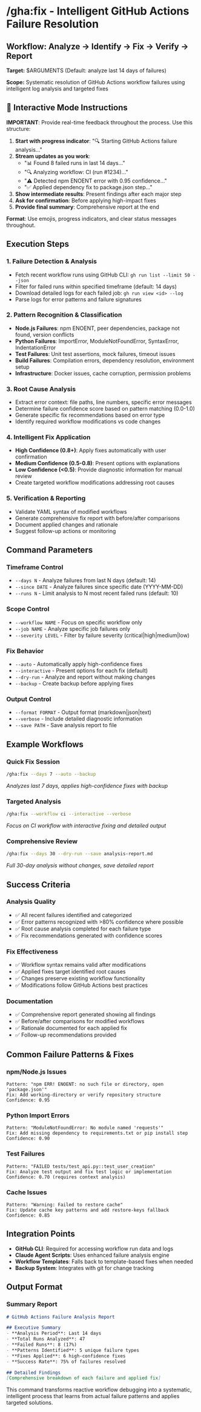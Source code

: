 # /gha:fix - Intelligent GitHub Actions Failure Resolution

## Workflow: Analyze → Identify → Fix → Verify → Report

**Target:** $ARGUMENTS (Default: analyze last 14 days of failures)

**Scope:** Systematic resolution of GitHub Actions workflow failures using intelligent log analysis and targeted fixes

## 🎯 Interactive Mode Instructions
**IMPORTANT**: Provide real-time feedback throughout the process. Use this structure:

1. **Start with progress indicator**: "🔍 Starting GitHub Actions failure analysis..."
2. **Stream updates as you work**: 
   - "📊 Found 8 failed runs in last 14 days..."
   - "🔍 Analyzing workflow: CI (run #1234)..."
   - "⚠️ Detected npm ENOENT error with 0.95 confidence..."
   - "✅ Applied dependency fix to package.json step..."
3. **Show intermediate results**: Present findings after each major step
4. **Ask for confirmation**: Before applying high-impact fixes
5. **Provide final summary**: Comprehensive report at the end

**Format**: Use emojis, progress indicators, and clear status messages throughout.

## Execution Steps

### 1. **Failure Detection & Analysis**
   - Fetch recent workflow runs using GitHub CLI: `gh run list --limit 50 --json`
   - Filter for failed runs within specified timeframe (default: 14 days)
   - Download detailed logs for each failed job: `gh run view <id> --log`
   - Parse logs for error patterns and failure signatures

### 2. **Pattern Recognition & Classification**
   - **Node.js Failures**: npm ENOENT, peer dependencies, package not found, version conflicts
   - **Python Failures**: ImportError, ModuleNotFoundError, SyntaxError, IndentationError
   - **Test Failures**: Unit test assertions, mock failures, timeout issues
   - **Build Failures**: Compilation errors, dependency resolution, environment setup
   - **Infrastructure**: Docker issues, cache corruption, permission problems

### 3. **Root Cause Analysis**
   - Extract error context: file paths, line numbers, specific error messages
   - Determine failure confidence score based on pattern matching (0.0-1.0)
   - Generate specific fix recommendations based on error type
   - Identify required workflow modifications vs code changes

### 4. **Intelligent Fix Application**
   - **High Confidence (0.8+)**: Apply fixes automatically with user confirmation
   - **Medium Confidence (0.5-0.8)**: Present options with explanations
   - **Low Confidence (<0.5)**: Provide diagnostic information for manual review
   - Create targeted workflow modifications addressing root causes

### 5. **Verification & Reporting**
   - Validate YAML syntax of modified workflows
   - Generate comprehensive fix report with before/after comparisons
   - Document applied changes and rationale
   - Suggest follow-up actions or monitoring

## Command Parameters

### **Timeframe Control**
- `--days N` - Analyze failures from last N days (default: 14)
- `--since DATE` - Analyze failures since specific date (YYYY-MM-DD)
- `--runs N` - Limit analysis to N most recent failed runs (default: 10)

### **Scope Control**
- `--workflow NAME` - Focus on specific workflow only
- `--job NAME` - Analyze specific job failures only
- `--severity LEVEL` - Filter by failure severity (critical|high|medium|low)

### **Fix Behavior**
- `--auto` - Automatically apply high-confidence fixes
- `--interactive` - Present options for each fix (default)
- `--dry-run` - Analyze and report without making changes
- `--backup` - Create backup before applying fixes

### **Output Control**
- `--format FORMAT` - Output format (markdown|json|text)
- `--verbose` - Include detailed diagnostic information
- `--save PATH` - Save analysis report to file

## Example Workflows

### **Quick Fix Session**
```bash
/gha:fix --days 7 --auto --backup
```
*Analyzes last 7 days, applies high-confidence fixes with backup*

### **Targeted Analysis**
```bash
/gha:fix --workflow ci --interactive --verbose
```
*Focus on CI workflow with interactive fixing and detailed output*

### **Comprehensive Review**
```bash
/gha:fix --days 30 --dry-run --save analysis-report.md
```
*Full 30-day analysis without changes, save detailed report*

## Success Criteria

### **Analysis Quality**
- ✅ All recent failures identified and categorized
- ✅ Error patterns recognized with >80% confidence where possible
- ✅ Root cause analysis completed for each failure type
- ✅ Fix recommendations generated with confidence scores

### **Fix Effectiveness**
- ✅ Workflow syntax remains valid after modifications
- ✅ Applied fixes target identified root causes
- ✅ Changes preserve existing workflow functionality
- ✅ Modifications follow GitHub Actions best practices

### **Documentation**
- ✅ Comprehensive report generated showing all findings
- ✅ Before/after comparisons for modified workflows
- ✅ Rationale documented for each applied fix
- ✅ Follow-up recommendations provided

## Common Failure Patterns & Fixes

### **npm/Node.js Issues**
```
Pattern: "npm ERR! ENOENT: no such file or directory, open 'package.json'"
Fix: Add working-directory or verify repository structure
Confidence: 0.95
```

### **Python Import Errors**
```
Pattern: "ModuleNotFoundError: No module named 'requests'"
Fix: Add missing dependency to requirements.txt or pip install step
Confidence: 0.90
```

### **Test Failures**
```
Pattern: "FAILED tests/test_api.py::test_user_creation"
Fix: Analyze test output and fix test logic or implementation
Confidence: 0.70 (requires context analysis)
```

### **Cache Issues**
```
Pattern: "Warning: Failed to restore cache"
Fix: Update cache key patterns and add restore-keys fallback
Confidence: 0.85
```

## Integration Points

- **GitHub CLI**: Required for accessing workflow run data and logs
- **Claude Agent Scripts**: Uses enhanced failure analysis engine
- **Workflow Templates**: Falls back to template-based fixes when needed
- **Backup System**: Integrates with git for change tracking

## Output Format

### **Summary Report**
```markdown
# GitHub Actions Failure Analysis Report

## Executive Summary
- **Analysis Period**: Last 14 days
- **Total Runs Analyzed**: 47
- **Failed Runs**: 8 (17%)
- **Patterns Identified**: 5 unique failure types
- **Fixes Applied**: 6 high-confidence fixes
- **Success Rate**: 75% of failures resolved

## Detailed Findings
[Comprehensive breakdown of each failure and applied fix]
```

This command transforms reactive workflow debugging into a systematic, intelligent process that learns from actual failure patterns and applies targeted solutions.